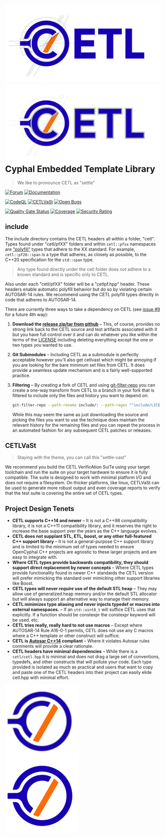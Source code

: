 ![OpenCyphal](cetlvast/suites/docs/images/html/cetl_logo.svg#gh-light-mode-only) \
![OpenCyphal](cetlvast/suites/docs/images/html/cetl_logo_dark.svg#gh-dark-mode-only) \
Cyphal Embedded Template Library
===================

> We like to pronounce CETL as "settle"

[![Forum](https://img.shields.io/discourse/https/forum.opencyphal.org/users.svg)](https://forum.opencyphal.org)
[![Documentation](https://opencyphal.github.io/CETL/docs-ok-green.svg)](https://opencyphal.github.io/CETL/)

[![CodeQL](https://github.com/OpenCyphal/CETL/actions/workflows/codeql.yml/badge.svg)](https://github.com/OpenCyphal/CETL/actions/workflows/codeql.yml)
[![CETLVaSt](https://github.com/OpenCyphal/CETL/actions/workflows/cetlvast.yml/badge.svg)](https://github.com/OpenCyphal/CETL/actions/workflows/cetlvast.yml)
[![Open Bugs](https://img.shields.io/github/issues/OpenCyphal/CETL/bug?label=bugs&logo=github)](https://github.com/OpenCyphal/CETL/issues?q=is%3Aopen+is%3Aissue+label%3Abug)

[![Quality Gate Status](https://sonarcloud.io/api/project_badges/measure?project=OpenCyphal_CETL&metric=alert_status)](https://sonarcloud.io/summary/new_code?id=OpenCyphal_CETL)
[![Coverage](https://sonarcloud.io/api/project_badges/measure?project=OpenCyphal_CETL&metric=coverage)](https://sonarcloud.io/summary/new_code?id=OpenCyphal_CETL)
[![Security Rating](https://sonarcloud.io/api/project_badges/measure?project=OpenCyphal_CETL&metric=security_rating)](https://sonarcloud.io/summary/new_code?id=OpenCyphal_CETL)


## include

The include directory contains the CETL headers all within a folder, "cetl". Types found under "cetl/pfXX" folders and
within `cetl::pfxx` namespaces are ["polyfill"](https://en.wikipedia.org/wiki/Polyfill_(programming)) types that adhere
to the XX standard. For example, `cetl::pf20::span` is a type that adheres, as closely as possible, to the C++20
specification for the `std::span` type.

> Any type found directly under the cetl folder does *not* adhere to a known standard and is specific only to CETL.

Also under each "cetl/pfXX" folder will be a "cetlpf.hpp" header. These headers enable automatic polyfill behavior but do
so by violating certain AUTOSAR-14 rules. We recommend using the CETL polyfill types directly in code that adheres
to AUTOSAR-14.

There are currently three ways to take a dependency on CETL (see [issue #9](https://github.com/OpenCyphal/CETL/issues/9)
for a future 4th way):

1. **Download the [release zip/tar from github](https://github.com/OpenCyphal/CETL/releases)** – This, of course, provides
no strong link back to the CETL source and test artifacts associated with it but you have full control over it and can
do whatever you like within the terms of the [LICENSE](./LICENSE) including deleting everything except the one or two
types you wanted to use.

2. **Git Submodules** – Including CETL as a submodule is perfectly acceptable however you'll also get cetlvast which
might be annoying if you are looking for the bare minimum set files from CETL. It does provide a seamless update mechanism
and is a fairly well-supported practice.

3. **Filtering** – By creating a fork of CETL and using [git-filter-repo](https://github.com/newren/git-filter-repo/)
you can create a one-way transform from CETL to a branch in your fork that is filtered to include only the files and
history you want to depend on:
    ```bash
    git-filter-repo --path-rename include/: --path-regex "^include/LICENSE|^include/cetl/cetl.hpp|^include/cetl/pf20/span.hpp"
    ```
    While this may seem the same as just downloading the source and picking the files you want to use the technique
    does maintain the relevant history for the remaining files and you can repeat the process in an automated fashion
    for any subsequent CETL patches or releases.

## CETLVaSt

> Staying with the theme, you can call this "settle-vast"

We recommend you build the CETL VerificAtion SuiTe using your target toolchain and run the suite on
your target hardware to ensure it is fully compatible. The suite is designed to work with minimal
platform I/O and does not require a filesystem. On thicker platforms, like linux, CETLVaSt can be
used to generate more robust output and even coverage reports to verify that the test suite is
covering the entire set of CETL types.

## Project Design Tenets

- **CETL supports C++14 and newer** – It is not a C++98 compatibility library, it is not a C++11 compatibility library,
and it reserves the right to increase the base support over the years as the C++ language evolves.
- **CETL does not supplant STL, ETL, boost, or any other full-featured C++ support library** – It is not a general-purpose
C++ support library and is limited to the minimum set of types needed to ensure OpenCyphal C++ projects are agnostic to
these larger projects and are easy to integrate with.
- **Where CETL types provide backwards compatibility, they should support direct replacement by newer concepts** – Where
CETL types provide functionality found in newer C++ standards the CETL version will prefer mimicking the standard over
mimicking other support libraries like Boost.
- **CETL types will never _require_ use of the default STL heap** – They may allow use of generalized heap memory and/or
the default STL allocator but will always support an alternative way to manage their memory.
- **CETL minimizes type aliasing and never injects typedef or macros into external namespaces.** – If an `std::uint8_t`
will suffice CETL uses that explicitly. If a function should be constexpr the constexpr keyword will be used. etc.
- **CETL tries really, really hard to not use macros** – Except where AUTOSAR-14 Rule A16-0-1 permits, CETL does
not use any C macros where a C++ template or other construct will suffice.
- **CETL is [Autosar C++14](https://www.autosar.org/fileadmin/standards/adaptive/20-11/AUTOSAR_RS_CPP14Guidelines.pdf)
compliant** – Where it violates Autosar rules comments will provide a clear rationale.
- **CETL headers have minimal dependencies** – While there is a `cetl/cetl.hpp` it is minimal and does not drag a large
set of conventions, typedefs, and other constructs that will pollute your code. Each type provided is isolated as much
as practical and users that want to copy and paste one of the CETL headers into their project can easily elide cetl.hpp
with minimal effort.


![OpenCyphal](cetlvast/suites/docs/images/html/opencyphal_logo_dark.svg#gh-dark-mode-only)\
![OpenCyphal](cetlvast/suites/docs/images/html/opencyphal_logo.svg#gh-light-mode-only)
